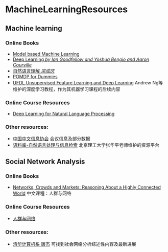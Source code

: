# MachineLearningResources
## Machine learning
### Online Books 
- [Model based Machine Learning](http://mbmlbook.com/toc.html)
- [Deep Learning *by Ian Goodfellow and Yoshua Bengio and Aaron Courville*](https://www.deeplearningbook.org/)
- [自然语言理解 *宗成庆*](http://www.nlpr.ia.ac.cn/cip/ZongReportandLecture/ReportandLectureIndex.htm)
- [POMDP for Dummies](http://www.pomdp.org/tutorial/)
- [UFDL Unsupervised Feature Learning and Deep Learning](http://deeplearning.stanford.edu/wiki/index.php/UFLDL_Tutorial) Andrew Ng等维护的深度学习教程，作为其机器学习课程的后续内容
### Online Course Resources
- [Deep Learning for Natural Language Processing](http://cs224d.stanford.edu/syllabus.html)

### Other resources:
- [中国中文信息协会](http://www.cipsc.org.cn/) 会议信息及部分数据
- [语料库-自然语言处理与信息检索](http://www.nlpir.org/?action-category-catid-28) 北京理工大学张华平老师维护的资源平台

## Social Network Analysis
### Online Books
- [Networks, Crowds and Markets: Reasoning About a Highly Connected World](http://www.cs.cornell.edu/home/kleinber/networks-book/) 中文课程：人群与网络

### Online Course Resources
- [人群与网络](http://www.chinesemooc.org/mooc/4406)

### Other resources:
- [清华计算机系 唐杰](http://keg.cs.tsinghua.edu.cn/jietang/) 可找到社会网络分析综述性内容及最新进展
